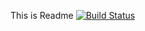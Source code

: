 This is Readme
[![Build Status](http://localhost:8080/buildStatus/icon?job=Challenge2)](http://localhost:8080/job/Challenge2/)
